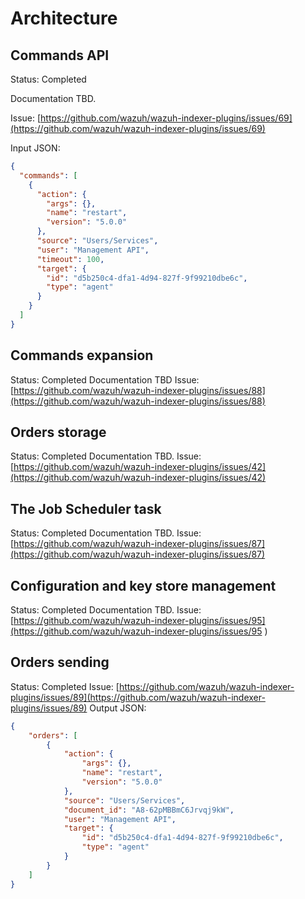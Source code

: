 # Architecture

## Commands API

Status: Completed

Documentation TBD.

Issue: [https://github.com/wazuh/wazuh-indexer-plugins/issues/69](https://github.com/wazuh/wazuh-indexer-plugins/issues/69) 

Input JSON:

```json
{
  "commands": [
    {
      "action": {
        "args": {},
        "name": "restart",
        "version": "5.0.0"
      },
      "source": "Users/Services",
      "user": "Management API",
      "timeout": 100,
      "target": {
        "id": "d5b250c4-dfa1-4d94-827f-9f99210dbe6c",
        "type": "agent"
      }
    }
  ]
}
```

## Commands expansion

Status: Completed
Documentation  TBD
Issue: [https://github.com/wazuh/wazuh-indexer-plugins/issues/88](https://github.com/wazuh/wazuh-indexer-plugins/issues/88)

## Orders storage

Status: Completed
Documentation TBD.
Issue: [https://github.com/wazuh/wazuh-indexer-plugins/issues/42](https://github.com/wazuh/wazuh-indexer-plugins/issues/42)

## The Job Scheduler task

Status: Completed
Documentation TBD.
Issue: [https://github.com/wazuh/wazuh-indexer-plugins/issues/87](https://github.com/wazuh/wazuh-indexer-plugins/issues/87)

## Configuration and key store management

Status: Completed
Documentation TBD.
Issue: [https://github.com/wazuh/wazuh-indexer-plugins/issues/95](https://github.com/wazuh/wazuh-indexer-plugins/issues/95 )

## Orders sending

Status: Completed
Issue: [https://github.com/wazuh/wazuh-indexer-plugins/issues/89](https://github.com/wazuh/wazuh-indexer-plugins/issues/89)
Output JSON:

```json
{
    "orders": [
        {
            "action": {
                "args": {},
                "name": "restart",
                "version": "5.0.0"
            },
            "source": "Users/Services",
            "document_id": "A8-62pMBBmC6Jrvqj9kW",
            "user": "Management API",
            "target": {
                "id": "d5b250c4-dfa1-4d94-827f-9f99210dbe6c",
                "type": "agent"
            }
        }
    ]
}
```

